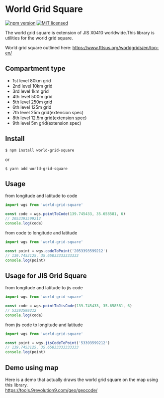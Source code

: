 # World Grid Square
[![npm version](https://badge.fury.io/js/global-mercator.svg)](https://badge.fury.io/js/world-grid-square)
[![MIT licensed](https://img.shields.io/badge/license-MIT-blue.svg)](https://raw.githubusercontent.com/glassonion1/world-grid-square-ts/main/LICENSE)

The world grid square is extension of JIS X0410 worldwide.This library is utilities for the world grid square.

World grid square outlined here: https://www.fttsus.org/worldgrids/en/top-en/

## Compartment type
- 1st level 80km grid
- 2nd level 10km grid
- 3rd level 1km grid
- 4th level 500m grid
- 5th level 250m grid
- 6th level 125m grid
- 7th level 25m grid(extension spec)
- 8th level 12.5m grid(extension spec)
- 9th level 5m grid(extension spec)

## Install
```
$ npm install world-grid-square
```
or
```
$ yarn add world-grid-square
```

## Usage
from longitude and latitude to code
```ts
import wgs from 'world-grid-square'

const code = wgs.pointToCode(139.745433, 35.658581, 6)
// 2053393599212
console.log(code)
```
from code to longitude and latitude
```ts
import wgs from 'world-grid-square'

const point = wgs.codeToPoint('2053393599212')
// 139.7453125, 35.65833333333333
console.log(point)
```
## Usage for JIS Grid Square
from longitude and latitude to jis code
```ts
import wgs from 'world-grid-square'

const code = wgs.pointToJisCode(139.745433, 35.658581, 6)
// 53393599212
console.log(code)
```
from jis code to longitude and latitude
```ts
import wgs from 'world-grid-square'

const point = wgs.jisCodeToPoint('53393599212')
// 139.7453125, 35.65833333333333
console.log(point)
```

## Demo using map
Here is a demo that actually draws the world grid square on the map using this library.  
https://tools.9revolution9.com/geo/geocode/
